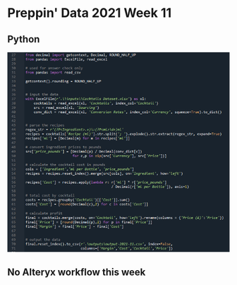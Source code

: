 # Preppin' Data 2021 Week 11

## Python
<a href="preppin-data-2021-11.py">
<img src="img-python-code-2021-11.png?raw=true" alt="Python code">
</a>

## No Alteryx workflow this week